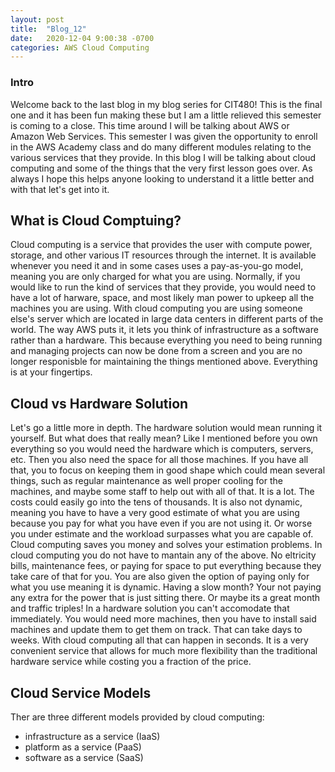 ```yaml
---
layout: post
title:  "Blog_12"
date:   2020-12-04 9:00:38 -0700
categories: AWS Cloud Computing
---
```

### Intro
Welcome back to the last blog in my blog series for CIT480! This is the final one and it has been fun 
making these but I am a little relieved this semester is coming to a close. This time around I will be
talking about AWS or Amazon Web Services. This semester I was given the opportunity to enroll in the
AWS Academy class and do many different modules relating to the various services that they provide. In
this blog I will be talking about cloud computing and some of the things that the very first lesson
goes over. As always I hope this helps anyone looking to understand it a little better and with that
let's get into it.

## What is Cloud Comptuing?
Cloud computing is a service that provides the user with compute power, storage, and other various IT 
resources through the internet. It is available whenever you need it and in some cases uses a
pay-as-you-go model, meaning you are only charged for what you are using. Normally, if you would like to
run the kind of services that they provide, you would need to have a lot of harware, space, and most
likely man power to upkeep all the machines you are using. With cloud computing you are using someone
else's server which are located in large data centers in different parts of the world. The way AWS puts
it, it lets you think of infrastructure as a software rather than a hardware. This because everything
you need to being running and managing projects can now be done from a screen and you are no longer
responisble for maintaining the things mentioned above. Everything is at your fingertips.

## Cloud vs Hardware Solution
Let's go a little more in depth. The hardware solution would mean running it yourself. But what does
that really mean? Like I mentioned before you own everything so you would need the hardware which is
computers, servers, etc. Then you also need the space for all those machines. If you have all that, you
to focus on keeping them in good shape which could mean several things, such as regular maintenance as
well proper cooling for the machines, and maybe some staff to help out with all of that. It is a lot.
The costs could easily go into the tens of thousands. It is also not dynamic, meaning you have to have
a very good estimate of what you are using because you pay for what you have even if you are not using
it. Or worse you under estimate and the workload surpasses what you are capable of. Cloud computing
saves you money and solves your estimation problems. In cloud computing you do not have to mantain any
of the above. No eltricity bills, maintenance fees, or paying for space to put everything because they
take care of that for you. You are also given the option of paying only for what you use meaning it is
dynamic. Having a slow month? Your not paying any extra for the power that is just sitting there. Or
maybe its a great month and traffic triples! In a hardware solution you can't accomodate that 
immediately. You would need more machines, then you have to install said machines and update them to get
them on track. That can take days to weeks. With cloud computing all that can happen in seconds. It is a
very convenient service that allows for much more flexibility than the traditional hardware service
while costing you a fraction of the price.

## Cloud Service Models
Ther are three different models provided by cloud computing:
- infrastructure as a service (IaaS)
- platform as a service (PaaS)
- software as a service (SaaS)


